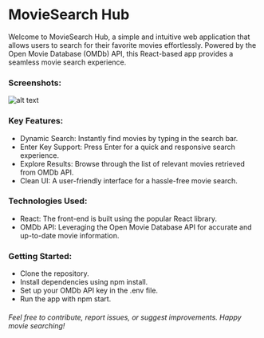 # MovieSearch Hub

Welcome to MovieSearch Hub, a simple and intuitive web application that allows users to search for their favorite movies effortlessly. Powered by the Open Movie Database (OMDb) API, this React-based app provides a seamless movie search experience.

### Screenshots:
![alt text](https://github.com/[username]/[reponame]/blob/[branch]/image.jpg?raw=true)

### Key Features:

- Dynamic Search: Instantly find movies by typing in the search bar.
- Enter Key Support: Press Enter for a quick and responsive search experience.
- Explore Results: Browse through the list of relevant movies retrieved from OMDb API.
- Clean UI: A user-friendly interface for a hassle-free movie search.

### Technologies Used:

- React: The front-end is built using the popular React library.
- OMDb API: Leveraging the Open Movie Database API for accurate and up-to-date movie information.

### Getting Started:

- Clone the repository.
- Install dependencies using npm install.
- Set up your OMDb API key in the .env file.
- Run the app with npm start.

###### Feel free to contribute, report issues, or suggest improvements. Happy movie searching!
